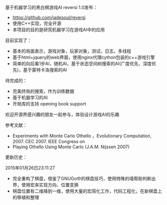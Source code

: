 基于机器学习的黑白棋游戏AI  reversi 1.0发布：

* https://github.com/jadesoul/reversi
* 使用C++实现，完全开源
* 本项目的目的是研究机器学习在游戏AI中的应用


目前实现了：

* 基本的局面表示，游戏对象，玩家对象，测试，日志，多线程
* 基于html+jquery的web界面，使用nginx代理cython包装的c++游戏引擎
* 简单的向后看1步AI，随机AI，基于状态空间树搜索的AI(广度优先、深度优先)，基于蒙特卡洛搜索的AI

待完成的：

* 完美终局的搜索，作为训练数据
* 基于机器学习的AI 
* 开局库的支持 opening book support

欢迎开源界感兴趣的朋友一起参与，体验设计游戏AI的乐趣

参考文献：
* Experiments with Monte Carlo Othello ，Evolutionary Computation, 2007. CEC 2007. IEEE Congress on
* Playing Othello Using Monte Carlo (J.A.M. Nijssen 2007)

更新历史：

2015年01月26日23:11:27
* 完全重构了棋盘，借鉴了GNUGo中的棋盘技巧，使用特殊的墙帮助判断出界，使用宏来实现方向、位置变换
* 棋盘位置有二维降到一维，使用大量的宏简化工作，代码工程化，在新棋盘上的移植和整理
